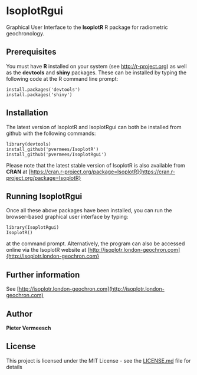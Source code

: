 # IsoplotRgui

Graphical User Interface to the **IsoplotR** R package for radiometric
geochronology.

## Prerequisites

You must have **R** installed on your system (see
http://r-project.org) as well as the **devtools** and **shiny**
packages. These can be installed by typing the following code at the R
command line prompt:


```
install.packages('devtools')
install.packages('shiny')
```

## Installation

The latest version of IsoplotR and IsoplotRgui can both be installed
from github with the following commands:

```
library(devtools)
install_github('pvermees/IsoplotR')
install_github('pvermees/IsoplotRgui')
```

Please note that the latest stable version of IsoplotR is also
available from **CRAN** at
[https://cran.r-project.org/package=IsoplotR]{https://cran.r-project.org/package=IsoplotR}

## Running IsoplotRgui

Once all these above packages have been installed, you can run the
browser-based graphical user interface by typing:


```
library(IsoplotRgui)
IsoplotR()
```

at the command prompt. Alternatively, the program can also be accessed
online via the IsoplotR website at
[http://isoplotr.london-geochron.com]{http://isoplotr.london-geochron.com}

## Further information

See [http://isoplotr.london-geochron.com](http://isoplotr.london-geochron.com)

## Author

**Pieter Vermeesch**

## License

This project is licensed under the MIT License - see the [LICENSE.md](LICENSE.md) file for details